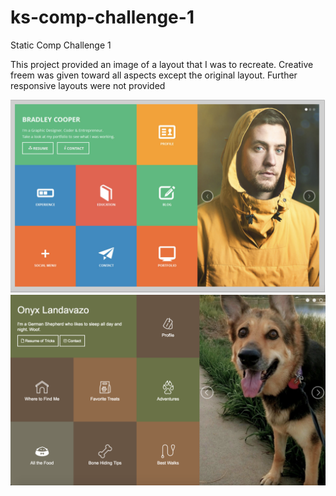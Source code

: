 # ks-comp-challenge-1
Static Comp Challenge 1

This project provided an image of a layout that I was to recreate. Creative freem was given toward all aspects except the original layout. Further responsive layouts were not provided

![Original Comp](/assets/OriginalVersion.png)
![My Comp](/assets/MyVersion.png)
